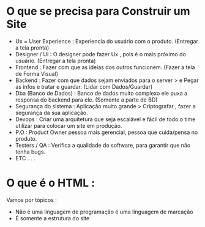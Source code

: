 # O que se precisa para Construir um Site

* Ux = User Experience : Experiencia do usuário com o produto. (Entregar a tela pronta)
* Designer / UI : O designer pode fazer Ux , pois é o mais próximo do usuário. (Entregar a tela pronta)
* Frontend : Fazer com que as ideias dos outros funcionem. (Fazer a tela de Forma Visual)
* Backend : Fazer com que dados sejam enviados para o server > e Pegar as infos e tratar e guardar. (Lidar com Dados/Guardar)
* Dba (Banco de Dados) : Banco de dados muito complexo ele puxa a responsa do backend para ele. (Somente a parte de BD)
* Segurança do sistema : Aplicação muito grande > Criptografar , fazer a segurança da sua aplicação.
* Devops : Criar uma arquitetura que seja escalável e fácil de todo o time utilizar para colocar um site em produção. 
* P.O : Product Owner pessoa mais gerencial, pessoa que cuida/pensa no produto.
* Testers / QA : Verifica a qualidade do software, para garantir que não tenha bugs.
* ETC . . . 


# O que é o HTML :

<p>Vamos por tópicos :</p>

* Não é uma linguagem de programação é uma linguagem de marcação 
* É somente a estrutura do site

